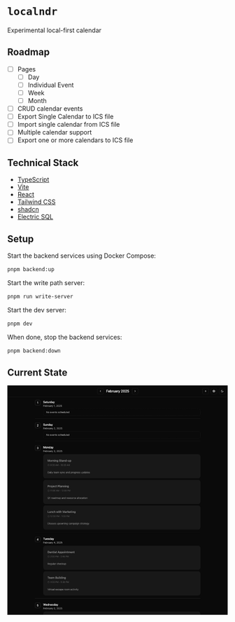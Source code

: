 # `localndr`

Experimental local-first calendar

## Roadmap

- [ ] Pages
  - [ ] Day
  - [ ] Individual Event
  - [ ] Week
  - [ ] Month
- [ ] CRUD calendar events
- [ ] Export Single Calendar to ICS file
- [ ] Import single calendar from ICS file
- [ ] Multiple calendar support
- [ ] Export one or more calendars to ICS file

## Technical Stack

- [TypeScript](https://www.typescriptlang.org/)
- [Vite](https://vitejs.dev/)
- [React](https://react.dev/)
- [Tailwind CSS](https://tailwindcss.com/)
- [shadcn](https://ui.shadcn.com/)
- [Electric SQL](https://electric-sql.com/)

## Setup

Start the backend services using Docker Compose:

```bash
pnpm backend:up
```

Start the write path server:

```bash
pnpm run write-server
```

Start the dev server:

```bash
pnpm dev
```

When done, stop the backend services:

```bash
pnpm backend:down
```

## Current State

![Application Screenshot](./images/screenshot.png)